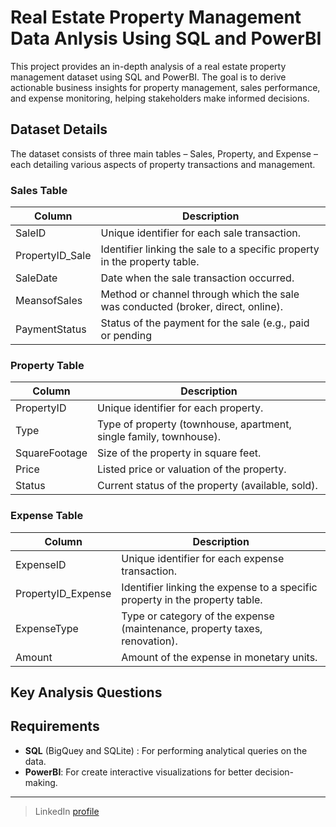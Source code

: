 # Real Estate Property Management Data Anlysis Using SQL and PowerBI
This project provides an in-depth analysis of a real estate property management dataset using SQL and PowerBI. The goal is to derive actionable business insights for property management, sales performance, and expense monitoring, helping stakeholders make informed decisions.

## Dataset Details
The dataset consists of three main tables – Sales, Property, and Expense – each detailing various aspects of property transactions and management. 

### Sales Table
| Column          | Description                                                                                               |
|-----------------|-----------------------------------------------------------------------------------------------------------|
| SaleID          | Unique identifier for each sale transaction.                                                              |
| PropertyID_Sale | Identifier linking the sale to a specific property in the property table.                                 |
| SaleDate        | Date when the sale transaction occurred.                                                                  |
| MeansofSales    | Method or channel through which the sale was conducted (broker, direct, online).                    |
| PaymentStatus   | Status of the payment for the sale (e.g., paid or pending                        |

### Property Table
| Column         | Description                                                                                               |
|----------------|-----------------------------------------------------------------------------------------------------------|
| PropertyID     | Unique identifier for each property.                                                                      |
| Type           | Type of property (townhouse, apartment, single family, townhouse).                                  |
| SquareFootage  | Size of the property in square feet.                                                                      |
| Price          | Listed price or valuation of the property.                                                                |
| Status         | Current status of the property (available, sold).                                                   |

### Expense Table
| Column           | Description                                                                                               |
|------------------|-----------------------------------------------------------------------------------------------------------|
| ExpenseID        | Unique identifier for each expense transaction.                                                           |
| PropertyID_Expense | Identifier linking the expense to a specific property in the property table.                            |
| ExpenseType      | Type or category of the expense (maintenance, property taxes, renovation).                          |
| Amount           | Amount of the expense in monetary units.                                                                  |

## Key Analysis Questions

## Requirements
- **SQL** (BigQuey and SQLite) : For performing analytical queries on the data.
- **PowerBI**: For create interactive visualizations for better decision-making.

---

> LinkedIn [profile](https://www.linkedin.com/in/e-rena/)<br>
